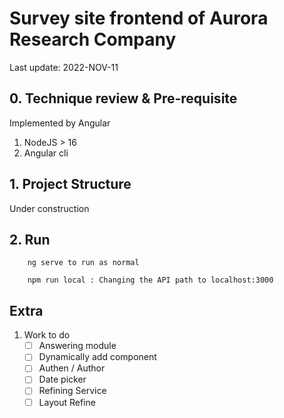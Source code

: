 # Survey site frontend of Aurora Research Company
Last update: 2022-NOV-11

## 0. Technique review & Pre-requisite
Implemented by Angular    
1. NodeJS > 16
2. Angular cli

## 1. Project Structure
Under construction

## 2. Run 
        ng serve to run as normal    

        npm run local : Changing the API path to localhost:3000

## Extra
1. Work to do
    - [ ] Answering module
    - [ ] Dynamically add component
    - [ ] Authen / Author
    - [ ] Date picker
    - [ ] Refining Service
    - [ ] Layout Refine
